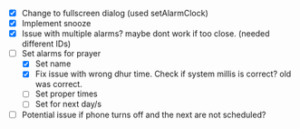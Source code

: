 - [x] Change to fullscreen dialog (used setAlarmClock)
- [x] Implement snooze
- [x] Issue with multiple alarms? maybe dont work if too close. (needed different IDs)
- [ ] Set alarms for prayer
  - [x] Set name
  - [x] Fix issue with wrong dhur time. Check if system millis is correct? old was correct.
  - [ ] Set proper times
  - [ ] Set for next day/s
- [ ] Potential issue if phone turns off and the next are not scheduled?